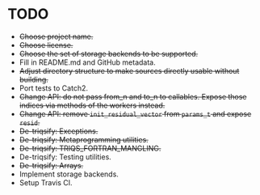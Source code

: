 TODO
====

* ~~Choose project name.~~
* ~~Choose license.~~
* ~~Choose the set of storage backends to be supported.~~
* Fill in README.md and GitHub metadata.
* ~~Adjust directory structure to make sources directly usable without building.~~
* Port tests to Catch2.
* ~~Change API: do not pass from_n and to_n to callables. Expose those indices via methods of the workers instead.~~
* ~~Change API: remove `init_residual_vector` from `params_t` and expose `resid`.~~
* ~~De-triqsify: Exceptions.~~
* ~~De-triqsify: Metaprogramming utilities.~~
* ~~De-triqsify: TRIQS_FORTRAN_MANGLING.~~
* De-triqsify: Testing utilities.
* ~~De-triqsify: Arrays.~~
* Implement storage backends.
* Setup Travis CI.
